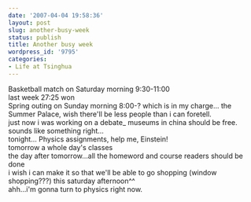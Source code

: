 ```yaml
---
date: '2007-04-04 19:58:36'
layout: post
slug: another-busy-week
status: publish
title: Another busy week
wordpress_id: '9795'
categories:
- Life at Tsinghua
---
```


Basketball match on Saturday morning 9:30-11:00  
last week 27:25 won  
Spring outing on Sunday morning 8:00-? which is in my charge... the Summer Palace, wish there'll be less people than i can foretell.  
just now i was working on a debate_ museums in china should be free.  
sounds like something right...  
tonight... Physics assignments, help me, Einstein!  
tomorrow a whole day's classes  
the day after tomorrow...all the homeword and course readers should be done  
i wish i can make it so that we'll be able to go shopping (window shopping???) this saturday afternoon^^  
ahh...i'm gonna turn to physics right now.  

